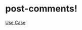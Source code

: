 # post-comments!

[Use Case](https://github.com/seongwop/post-comments/assets/93995037/51189346-d4d5-4375-ad7e-b0141de8aa0e)
